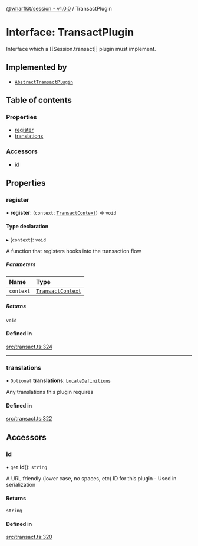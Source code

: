 [@wharfkit/session - v1.0.0](/docs/testREADME.md) / TransactPlugin

# Interface: TransactPlugin

Interface which a [[Session.transact]] plugin must implement.

## Implemented by

- [`AbstractTransactPlugin`](/docs/testclasses/AbstractTransactPlugin.md)

## Table of contents

### Properties

- [register](/docs/testinterfaces/TransactPlugin.md#register)
- [translations](/docs/testinterfaces/TransactPlugin.md#translations)

### Accessors

- [id](/docs/testinterfaces/TransactPlugin.md#id)

## Properties

### register

• **register**: (`context`: [`TransactContext`](/docs/testclasses/TransactContext.md)) => `void`

#### Type declaration

▸ (`context`): `void`

A function that registers hooks into the transaction flow

##### Parameters

| Name | Type |
| :------ | :------ |
| `context` | [`TransactContext`](/docs/testclasses/TransactContext.md) |

##### Returns

`void`

#### Defined in

[src/transact.ts:324](https://github.com/wharfkit/session/blob/3f0b05c/src/transact.ts#L324)

___

### translations

• `Optional` **translations**: [`LocaleDefinitions`](/docs/testREADME.md#localedefinitions)

Any translations this plugin requires

#### Defined in

[src/transact.ts:322](https://github.com/wharfkit/session/blob/3f0b05c/src/transact.ts#L322)

## Accessors

### id

• `get` **id**(): `string`

A URL friendly (lower case, no spaces, etc) ID for this plugin - Used in serialization

#### Returns

`string`

#### Defined in

[src/transact.ts:320](https://github.com/wharfkit/session/blob/3f0b05c/src/transact.ts#L320)
